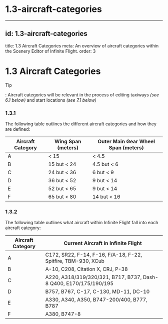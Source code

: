 # 1.3-aircraft-categories

---

## id: 1.3-aircraft-categories
title: 1.3 Aircraft Categories
meta: An overview of aircraft categories within the Scenery Editor of Infinite Flight.
order: 3

# 1.3 Aircraft Categories

Tip

: Aircraft categories will be relevant in the process of editing taxiways *(see 6.1 below)* and start locations *(see 7.1 below)*

### 1.3.1

The following table outlines the different aircraft categories and how they are defined:

| **Aircraft Category** | **Wing Span (meters)** | **Outer Main Gear Wheel Span (meters)** |
| --------------------- | ---------------------- | --------------------------------------- |
| A                     | < 15                   | < 4.5                                   |
| B                     | 15 but < 24            | 4.5 but < 6                             |
| C                     | 24 but < 36            | 6 but < 9                               |
| D                     | 36 but < 52            | 9 but < 14                              |
| E                     | 52 but < 65            | 9 but < 14                              |
| F                     | 65 but < 80            | 14 but < 16                             |

### 1.3.2

The following table outlines what aircraft within Infinite Flight fall into each aircraft category:

| **Aircraft Category** | **Current Aircraft in Infinite Flight**                           |
| --------------------- | ----------------------------------------------------------------- |
| A                     | C172, SR22, F-14, F-16, F/A-18, F-22, Spitfire, TBM-930, XCub     |
| B                     | A-10, C208, Citation X, CRJ, P-38                                 |
| C                     | A220, A318/319/320/321, B717, B737, Dash-8 Q400, E170/175/190/195 |
| D                     | B757, B767, C-17, C-130, MD-11, DC-10                             |
| E                     | A330, A340, A350, B747-200/400, B777, B787                        |
| F                     | A380, B747-8                                                      |

